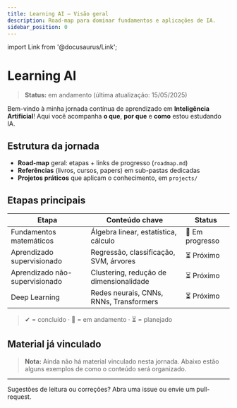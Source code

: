 ```yaml
---
title: Learning AI – Visão geral
description: Road-map para dominar fundamentos e aplicações de IA.
sidebar_position: 0
---
```


import Link from '@docusaurus/Link';

# Learning AI

> **Status:** em andamento (última atualização: 15/05/2025)

Bem-vindo à minha jornada contínua de aprendizado em **Inteligência Artificial**! Aqui você acompanha **o que**, **por que** e **como** estou estudando IA.

## Estrutura da jornada

- **Road-map** geral: etapas + links de progresso (`roadmap.md`)
- **Referências** (livros, cursos, papers) em sub-pastas dedicadas
- **Projetos práticos** que aplicam o conhecimento, em `projects/`

## Etapas principais

| Etapa                          | Conteúdo chave                          | Status          |
| ------------------------------ | --------------------------------------- | --------------- |
| Fundamentos matemáticos        | Álgebra linear, estatística, cálculo    | 🔄 Em progresso |
| Aprendizado supervisionado     | Regressão, classificação, SVM, árvores  | ⏳ Próximo      |
| Aprendizado não-supervisionado | Clustering, redução de dimensionalidade | ⏳ Próximo      |
| Deep Learning                  | Redes neurais, CNNs, RNNs, Transformers | ⏳ Próximo      |

> ✔︎ = concluído · 🔄 = em andamento · ⏳ = planejado

## Material já vinculado

> **Nota:** Ainda não há material vinculado nesta jornada. Abaixo estão alguns exemplos de como o conteúdo será organizado.

<!--
<div className="cardsGrid">

<Link className="card" to="/notes/jorneys/learning-ai/why-machines-learn/intro">
  <h3>Livro: Why Machines Learn?</h3>
  <p>Resumos e anotações capítulo a capítulo.</p>
</Link>

<Link className="card" to="/notes/jorneys/learning-ai/courses/coursera-andrew-ng">
  <h3>Curso: Andrew Ng ML (Coursera)</h3>
  <p>Notas de aula e exercícios comentados.</p>
</Link>

<Link className="card" to="/notes/jorneys/learning-ai/projects/regression-scratch">
  <h3>Projeto: Regressão do zero</h3>
  <p>Implementação em Python + notebook explicativo.</p>
</Link>

</div>
-->

---

<div className="alert alert--secondary" role="alert">Sugestões de leitura ou correções? Abra uma issue ou envie um pull-request.</div>
